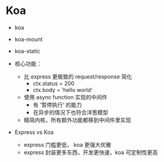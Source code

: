# Koa

- koa
- koa-mount
- koa-static

- 核心功能：

  - 比 express 更极致的 request/response 简化
    - ctx.status = 200
    - ctx.body = ’hello world‘
  - 使用 async function 实现的中间件
    - 有 ’暂停执行‘ 的能力
    - 在异步的情况下也符合洋葱模型
  - 精简内核，所有额外功能都移到中间件里实现

- Express vs Koa
  - express 门槛更低， koa 更强大优雅
  - express 封装更多东西，开发更快速，koa 可定制性更高
